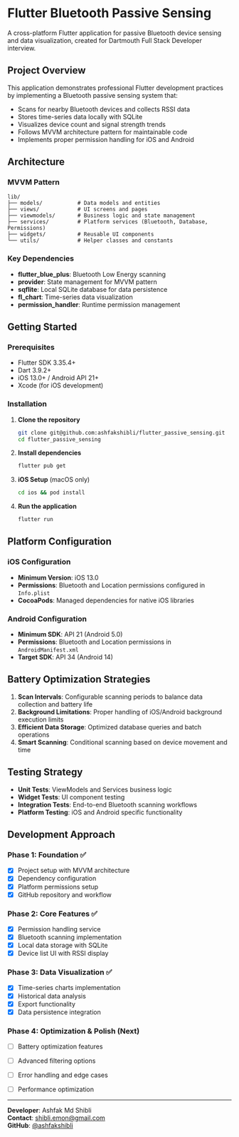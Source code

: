 # Flutter Bluetooth Passive Sensing

A cross-platform Flutter application for passive Bluetooth device sensing and data visualization, created for Dartmouth Full Stack Developer interview.

## Project Overview

This application demonstrates professional Flutter development practices by implementing a Bluetooth passive sensing system that:

- Scans for nearby Bluetooth devices and collects RSSI data
- Stores time-series data locally with SQLite
- Visualizes device count and signal strength trends
- Follows MVVM architecture pattern for maintainable code
- Implements proper permission handling for iOS and Android

## Architecture

### MVVM Pattern
```
lib/
├── models/           # Data models and entities
├── views/            # UI screens and pages  
├── viewmodels/       # Business logic and state management
├── services/         # Platform services (Bluetooth, Database, Permissions)
├── widgets/          # Reusable UI components
└── utils/            # Helper classes and constants
```

### Key Dependencies
- **flutter_blue_plus**: Bluetooth Low Energy scanning
- **provider**: State management for MVVM pattern
- **sqflite**: Local SQLite database for data persistence
- **fl_chart**: Time-series data visualization
- **permission_handler**: Runtime permission management

## Getting Started

### Prerequisites
- Flutter SDK 3.35.4+ 
- Dart 3.9.2+
- iOS 13.0+ / Android API 21+
- Xcode (for iOS development)

### Installation

1. **Clone the repository**
   ```bash
   git clone git@github.com:ashfakshibli/flutter_passive_sensing.git
   cd flutter_passive_sensing
   ```

2. **Install dependencies**
   ```bash
   flutter pub get
   ```

3. **iOS Setup** (macOS only)
   ```bash
   cd ios && pod install
   ```

4. **Run the application**
   ```bash
   flutter run
   ```

## Platform Configuration

### iOS Configuration
- **Minimum Version**: iOS 13.0
- **Permissions**: Bluetooth and Location permissions configured in `Info.plist`
- **CocoaPods**: Managed dependencies for native iOS libraries

### Android Configuration  
- **Minimum SDK**: API 21 (Android 5.0)
- **Permissions**: Bluetooth and Location permissions in `AndroidManifest.xml`
- **Target SDK**: API 34 (Android 14)

## Battery Optimization Strategies

1. **Scan Intervals**: Configurable scanning periods to balance data collection and battery life
2. **Background Limitations**: Proper handling of iOS/Android background execution limits
3. **Efficient Data Storage**: Optimized database queries and batch operations
4. **Smart Scanning**: Conditional scanning based on device movement and time

## Testing Strategy

- **Unit Tests**: ViewModels and Services business logic
- **Widget Tests**: UI component testing
- **Integration Tests**: End-to-end Bluetooth scanning workflows
- **Platform Testing**: iOS and Android specific functionality

## Development Approach

### Phase 1: Foundation ✅
- [x] Project setup with MVVM architecture
- [x] Dependency configuration
- [x] Platform permissions setup
- [x] GitHub repository and workflow

### Phase 2: Core Features ✅
- [x] Permission handling service
- [x] Bluetooth scanning implementation  
- [x] Local data storage with SQLite
- [x] Device list UI with RSSI display

### Phase 3: Data Visualization ✅
- [x] Time-series charts implementation
- [x] Historical data analysis
- [x] Export functionality
- [x] Data persistence integration

### Phase 4: Optimization & Polish (Next)
- [ ] Battery optimization features
- [ ] Advanced filtering options
- [ ] Error handling and edge cases
- [ ] Performance optimization


---

**Developer**: Ashfak Md Shibli  
**Contact**: shibli.emon@gmail.com  
**GitHub**: [@ashfakshibli](https://github.com/ashfakshibli)